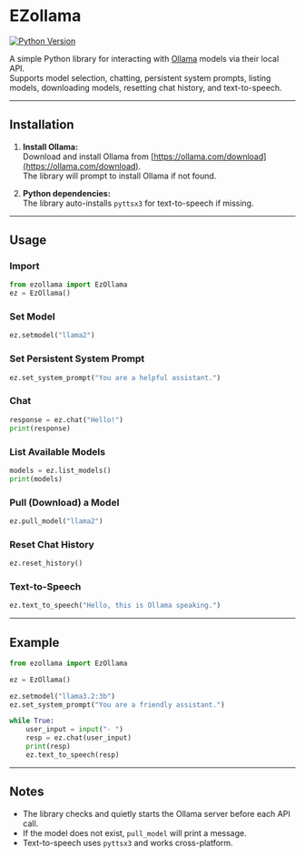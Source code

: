 # EZollama

[![Python Version](https://img.shields.io/badge/python-3.10+-blue)](https://www.python.org/)


A simple Python library for interacting with [Ollama](https://ollama.com/) models via their local API.  
Supports model selection, chatting, persistent system prompts, listing models, downloading models, resetting chat history, and text-to-speech.

---

## Installation

1. **Install Ollama:**  
   Download and install Ollama from [https://ollama.com/download](https://ollama.com/download).  
   The library will prompt to install Ollama if not found.

2. **Python dependencies:**  
   The library auto-installs `pyttsx3` for text-to-speech if missing.

---

## Usage

### Import

```python
from ezollama import EzOllama
ez = EzOllama()
```

### Set Model

```python
ez.setmodel("llama2")
```

### Set Persistent System Prompt

```python
ez.set_system_prompt("You are a helpful assistant.")
```

### Chat

```python
response = ez.chat("Hello!")
print(response)
```

### List Available Models

```python
models = ez.list_models()
print(models)
```

### Pull (Download) a Model

```python
ez.pull_model("llama2")
```

### Reset Chat History

```python
ez.reset_history()
```

### Text-to-Speech

```python
ez.text_to_speech("Hello, this is Ollama speaking.")
```

---

## Example

```python
from ezollama import EzOllama

ez = EzOllama()

ez.setmodel("llama3.2:3b")
ez.set_system_prompt("You are a friendly assistant.")

while True:
    user_input = input("- ")
    resp = ez.chat(user_input)
    print(resp)
    ez.text_to_speech(resp)
```

---

## Notes

- The library checks and quietly starts the Ollama server before each API call.
- If the model does not exist, `pull_model` will print a message.
- Text-to-speech uses `pyttsx3` and works cross-platform.
